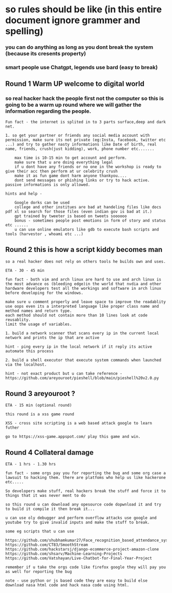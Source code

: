 # so rules should be like (in this entire document ignore grammer and spelling)

### you can do anything as long as you dont break the system (because its cresents property)
### smart people use Chatgpt, legends use bard (easy to break)

## Round 1 Warm UP welcome to digital world
### so real hacker hack the people first not the computer so this is going to be a warm up round where we will gather the information regarding the people.

    Fun fact - the internet is splited in to 3 parts surface,deep and dark net.

    1. so get your partner or friends any social media account with permission, make sure its not private (eg:Insta, facebook, twitter etc ...) and try to gather nasty informations like Date of birth, real name, friends, crush(just kidding), work, phone number etc.......
    
        max time is 10-15 min to get account and perform.
        make sure that u are doing everything legal
        if u dont have any friends or no one in the workshop is ready to give their acc then perform at ur celebrity crush
        make it as fun game dont harm anyone thankyou....
        dont send messages or phishing links or try to hack active. passive informations is only allowed.
    
    hints and help - 

        Google dorks can be used
        college and other institues are bad at handeling files like docs pdf xl so search for those files (even indian gov is bad at it.)
        gpt trained by tweeter is based on tweets soooooo
        bonus - sometimes people post emotions in form of story and status etc ......
        u can use online emulators like gdb to execute bash scripts and tools (harvestor , whoami etc ...)
    
## Round 2 this is how a script kiddy becomes man

    so a real hacker does not rely on others tools he builds own and uses.

    ETA - 30 - 45 min

    fun fact - both vim and arch linux are hard to use and arch linux is the most advance os (bleeding edge)in the world that nvdia and other hardware developers test all the workings and software in arch linux before developing for the windows.

    make sure u comment properly and leave space to improve the readablity use oops even its a interpreted language like proper class name and method names and return type.
    each method should not contain more than 10 lines look at code reusablity.
    limit the usage of variables.

    1. build a network scanner that scans every ip in the current local network and prints the ip that are active

    hint - ping every ip in the local network if it reply its active automate this process

    2. build a shell executor that execute system commands when launched via the localhost.

    hint - not exact product but u can take reference - https://github.com/areyouroot/pieshell/blob/main/pieshell%20v2.0.py

## Round 3 areyouroot ?

    ETA - 15 min (optional round)

    this round is a xss game round 

    XSS - cross site scripting is a web based attack google to learn futher

    go to https://xss-game.appspot.com/ play this game and win.

## Round 4 Collateral damage

    ETA - 1 hrs - 1.30 hrs

    fun fact - some orgs pay you for reporting the bug and some org case a lawsuit to hacking them. there are platfoms who help us like hackerone etc.....

    So developers make stuff, real hackers break the stuff and force it to things that it was never ment to do

    so this round u can download any opesource code dopwnload it and try to build it compile it then break it...

    u can use oly debugger and perform overflow attacks use google and youtube try to give invalid inputs and make the stuff to break.

    some eg scripts that u can use 

    https://github.com/shubhamkumar27/Face_recognition_based_attendance_system
    https://github.com/CT83/SmoothStream
    https://github.com/hackstarsj/django-ecommerce-project-amazon-clone
    https://github.com/shsarv/Machine-Learning-Projects
    https://github.com/Vatshayan/Live-Chatbot-for-Final-Year-Project

    remember if u take the orgs code like firefox google they will pay you as well for reporting the bug

    note - use python or js based code they are easy to build else download nasa html code and hack nasa code using html.





